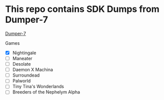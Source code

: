 # This repo contains SDK Dumps from Dumper-7
[Dumper-7](https://github.com/Encryqed/Dumper-7)

Games
- [X] Nightingale
- [ ] Maneater
- [ ] Desolate
- [ ] Daemon X Machina
- [ ] Surroundead
- [ ] Palworld
- [ ] Tiny Tina's Wonderlands
- [ ] Breeders of the Nephelym Alpha
